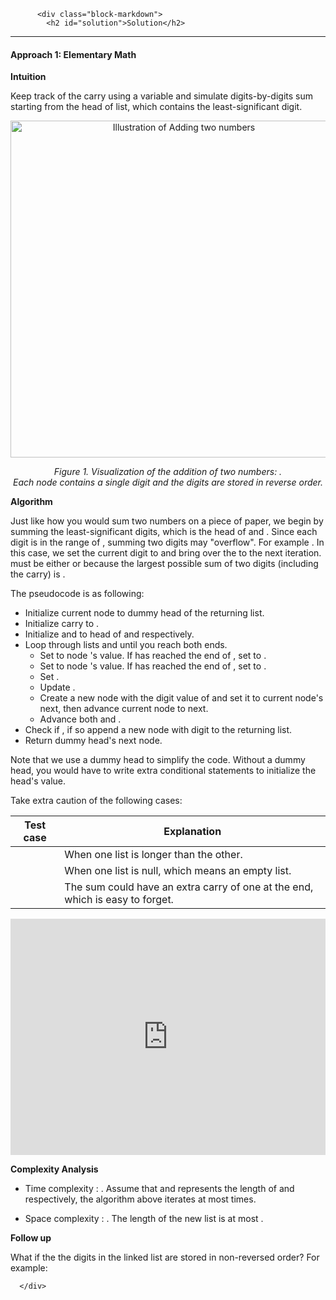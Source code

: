 <div class="article-body">
        
          <div class="block-markdown">
            <h2 id="solution">Solution</h2>
<hr>
<h4 id="approach-1-elementary-math">Approach 1: Elementary Math</h4>
<p><strong>Intuition</strong></p>
<p>Keep track of the carry using a variable and simulate digits-by-digits sum starting from the head of list, which contains the least-significant digit.</p>
<p align="center"><img alt="Illustration of Adding two numbers" src="../Figures/2_add_two_numbers.svg" width="539px"></p>
<p align="center"><em>Figure 1. Visualization of the addition of two numbers: <script type="math/tex; mode=display">342 + 465 = 807</script>.<br>
Each node contains a single digit and the digits are stored in reverse order.</em></p>
<p><strong>Algorithm</strong></p>
<p>Just like how you would sum two numbers on a piece of paper, we begin by summing the least-significant digits, which is the head of <script type="math/tex; mode=display">l1</script> and <script type="math/tex; mode=display">l2</script>. Since each digit is in the range of <script type="math/tex; mode=display">0 \ldots 9</script>, summing two digits may "overflow". For example <script type="math/tex; mode=display">5 + 7 = 12</script>. In this case, we set the current digit to <script type="math/tex; mode=display">2</script> and bring over the <script type="math/tex; mode=display">carry = 1</script> to the next iteration. <script type="math/tex; mode=display">carry</script> must be either <script type="math/tex; mode=display">0</script> or <script type="math/tex; mode=display">1</script> because the largest possible sum of two digits (including the carry) is <script type="math/tex; mode=display">9 + 9 + 1 = 19</script>.</p>
<p>The pseudocode is as following:</p>
<ul>
<li>Initialize current node to dummy head of the returning list.</li>
<li>Initialize carry to <script type="math/tex; mode=display">0</script>.</li>
<li>Initialize <script type="math/tex; mode=display">p</script> and <script type="math/tex; mode=display">q</script> to head of <script type="math/tex; mode=display">l1</script> and <script type="math/tex; mode=display">l2</script> respectively.</li>
<li>Loop through lists <script type="math/tex; mode=display">l1</script> and <script type="math/tex; mode=display">l2</script> until you reach both ends.<ul>
<li>Set <script type="math/tex; mode=display">x</script> to node <script type="math/tex; mode=display">p</script>'s value. If <script type="math/tex; mode=display">p</script> has reached the end of <script type="math/tex; mode=display">l1</script>, set to <script type="math/tex; mode=display">0</script>.</li>
<li>Set <script type="math/tex; mode=display">y</script> to node <script type="math/tex; mode=display">q</script>'s value. If <script type="math/tex; mode=display">q</script> has reached the end of <script type="math/tex; mode=display">l2</script>, set to <script type="math/tex; mode=display">0</script>.</li>
<li>Set <script type="math/tex; mode=display">sum = x + y + carry</script>.</li>
<li>Update <script type="math/tex; mode=display">carry = sum / 10</script>.</li>
<li>Create a new node with the digit value of <script type="math/tex; mode=display">(sum \bmod 10)</script> and set it to current node's next, then advance current node to next.</li>
<li>Advance both <script type="math/tex; mode=display">p</script> and <script type="math/tex; mode=display">q</script>.</li>
</ul>
</li>
<li>Check if <script type="math/tex; mode=display">carry = 1</script>, if so append a new node with digit <script type="math/tex; mode=display">1</script> to the returning list.</li>
<li>Return dummy head's next node.</li>
</ul>
<p>Note that we use a dummy head to simplify the code. Without a dummy head, you would have to write extra conditional statements to initialize the head's value.</p>
<p>Take extra caution of the following cases:</p>
<table>
<thead>
<tr>
<th>Test case</th>
<th>Explanation</th>
</tr>
</thead>
<tbody>
<tr>
<td>
<script type="math/tex; mode=display">l1=[0,1]</script><br><script type="math/tex; mode=display">l2=[0,1,2]</script>
</td>
<td>When one list is longer than the other.</td>
</tr>
<tr>
<td>
<script type="math/tex; mode=display">l1=[]</script><br><script type="math/tex; mode=display">l2=[0,1]</script>
</td>
<td>When one list is null, which means an empty list.</td>
</tr>
<tr>
<td>
<script type="math/tex; mode=display">l1=[9,9]</script><br><script type="math/tex; mode=display">l2=[1]</script>
</td>
<td>The sum could have an extra carry of one at the end, which is easy to forget.</td>
</tr>
</tbody>
</table>
<iframe src="https://leetcode.com/playground/5onAHA8v/shared" frameborder="0" width="100%" height="378" name="5onAHA8v"></iframe>

<p><strong>Complexity Analysis</strong></p>
<ul>
<li>
<p>Time complexity : <script type="math/tex; mode=display">O(\max(m, n))</script>. Assume that <script type="math/tex; mode=display">m</script> and <script type="math/tex; mode=display">n</script> represents the length of <script type="math/tex; mode=display">l1</script> and <script type="math/tex; mode=display">l2</script> respectively, the algorithm above iterates at most <script type="math/tex; mode=display">\max(m, n)</script> times.</p>
</li>
<li>
<p>Space complexity : <script type="math/tex; mode=display">O(\max(m, n))</script>. The length of the new list is at most <script type="math/tex; mode=display">\max(m,n) + 1</script>.</p>
</li>
</ul>
<p><strong>Follow up</strong></p>
<p>What if the the digits in the linked list are stored in non-reversed order? For example:</p>
<p>
<script type="math/tex; mode=display">
(3 \to 4 \to 2) + (4 \to 6 \to 5) = 8 \to 0 \to 7
</script>
</p>
          </div>
        
      </div>